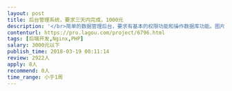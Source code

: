 ```yaml
---                
layout: post       
title: 后台管理系统，要求三天内完成，1000元           
description: '</br>简单的数据管理后台，要求有基本的权限功能和操作数据库功能。图片要求上传到阿里云OSS。增强改查几张表，上个同学已经完成了大部分，只是人不靠谱，跑路了。</br>'     
contenturl: https://pro.lagou.com/project/6796.html      
tags: [后端开发,Nginx,PHP]            
salary: 3000元以下          
publish_time: 2018-03-19 00:11:14         
review: 2922人                   
apply: 8人                   
recommend: 0人                   
time_range: 小于1周              
---                 
```

